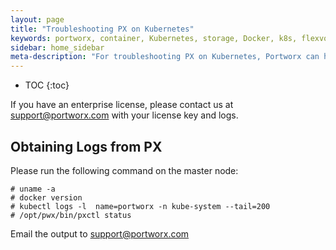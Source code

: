 ```yaml
---
layout: page
title: "Troubleshooting PX on Kubernetes"
keywords: portworx, container, Kubernetes, storage, Docker, k8s, flexvol, pv, persistent disk, debug, troubleshoot
sidebar: home_sidebar
meta-description: "For troubleshooting PX on Kubernetes, Portworx can help. Read this article for details about how to resolve your issue today."
---
```


* TOC
{:toc}

If you have an enterprise license, please contact us at support@portworx.com with your license key and logs.

## Obtaining Logs from PX
Please run the following command on the master node:

```
# uname -a
# docker version
# kubectl logs -l  name=portworx -n kube-system --tail=200
# /opt/pwx/bin/pxctl status
```

Email the output to support@portworx.com
